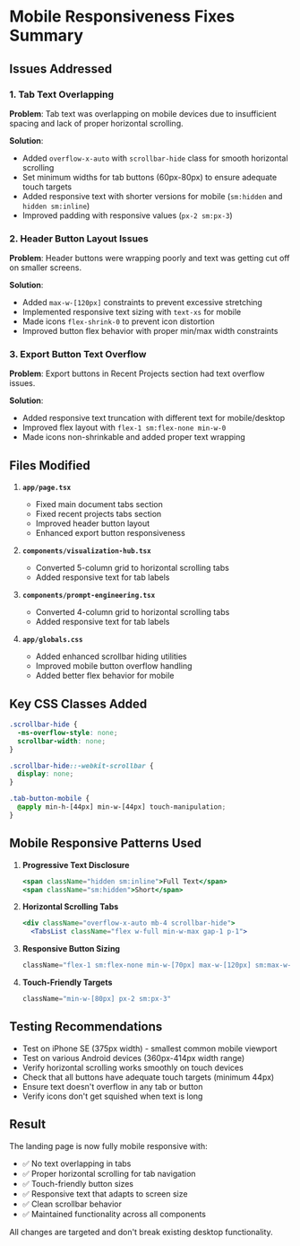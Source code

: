 # Mobile Responsiveness Fixes Summary

## Issues Addressed

### 1. Tab Text Overlapping
**Problem**: Tab text was overlapping on mobile devices due to insufficient spacing and lack of proper horizontal scrolling.

**Solution**: 
- Added `overflow-x-auto` with `scrollbar-hide` class for smooth horizontal scrolling
- Set minimum widths for tab buttons (60px-80px) to ensure adequate touch targets
- Added responsive text with shorter versions for mobile (`sm:hidden` and `hidden sm:inline`)
- Improved padding with responsive values (`px-2 sm:px-3`)

### 2. Header Button Layout Issues
**Problem**: Header buttons were wrapping poorly and text was getting cut off on smaller screens.

**Solution**:
- Added `max-w-[120px]` constraints to prevent excessive stretching
- Implemented responsive text sizing with `text-xs` for mobile
- Made icons `flex-shrink-0` to prevent icon distortion
- Improved button flex behavior with proper min/max width constraints

### 3. Export Button Text Overflow
**Problem**: Export buttons in Recent Projects section had text overflow issues.

**Solution**:
- Added responsive text truncation with different text for mobile/desktop
- Improved flex layout with `flex-1 sm:flex-none min-w-0`
- Made icons non-shrinkable and added proper text wrapping

## Files Modified

1. **`app/page.tsx`**
   - Fixed main document tabs section
   - Fixed recent projects tabs section
   - Improved header button layout
   - Enhanced export button responsiveness

2. **`components/visualization-hub.tsx`**
   - Converted 5-column grid to horizontal scrolling tabs
   - Added responsive text for tab labels

3. **`components/prompt-engineering.tsx`**
   - Converted 4-column grid to horizontal scrolling tabs
   - Added responsive text for tab labels

4. **`app/globals.css`**
   - Added enhanced scrollbar hiding utilities
   - Improved mobile button overflow handling
   - Added better flex behavior for mobile

## Key CSS Classes Added

```css
.scrollbar-hide {
  -ms-overflow-style: none;
  scrollbar-width: none;
}

.scrollbar-hide::-webkit-scrollbar {
  display: none;
}

.tab-button-mobile {
  @apply min-h-[44px] min-w-[44px] touch-manipulation;
}
```

## Mobile Responsive Patterns Used

1. **Progressive Text Disclosure**
   ```jsx
   <span className="hidden sm:inline">Full Text</span>
   <span className="sm:hidden">Short</span>
   ```

2. **Horizontal Scrolling Tabs**
   ```jsx
   <div className="overflow-x-auto mb-4 scrollbar-hide">
     <TabsList className="flex w-full min-w-max gap-1 p-1">
   ```

3. **Responsive Button Sizing**
   ```jsx
   className="flex-1 sm:flex-none min-w-[70px] max-w-[120px] sm:max-w-none"
   ```

4. **Touch-Friendly Targets**
   ```jsx
   className="min-w-[80px] px-2 sm:px-3"
   ```

## Testing Recommendations

- Test on iPhone SE (375px width) - smallest common mobile viewport
- Test on various Android devices (360px-414px width range)
- Verify horizontal scrolling works smoothly on touch devices
- Check that all buttons have adequate touch targets (minimum 44px)
- Ensure text doesn't overflow in any tab or button
- Verify icons don't get squished when text is long

## Result

The landing page is now fully mobile responsive with:
- ✅ No text overlapping in tabs
- ✅ Proper horizontal scrolling for tab navigation
- ✅ Touch-friendly button sizes
- ✅ Responsive text that adapts to screen size
- ✅ Clean scrollbar behavior
- ✅ Maintained functionality across all components

All changes are targeted and don't break existing desktop functionality.